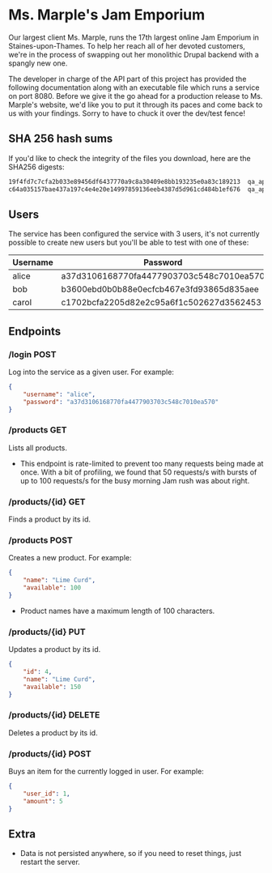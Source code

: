 # Ms. Marple's Jam Emporium

Our largest client Ms. Marple, runs the 17th largest online Jam Emporium in Staines-upon-Thames.  To help her reach all of her devoted customers, we're in the process of swapping out her monolithic Drupal backend with a spangly new one.

The developer in charge of the API part of this project has provided the following documentation along with an executable file which runs a service on port 8080.  Before we give it the go ahead for a production release to Ms. Marple's website, we'd like you to put it through its paces and come back to us with your findings.  Sorry to have to chuck it over the dev/test fence!

## SHA 256 hash sums

If you'd like to check the integrity of the files you download, here are the SHA256 digests:

``` bash
19f4fd7c7cfa2b033e89456df6437770a9c8a30409e8bb193235e0a83c189213  qa_api_mac
c64a035157bae437a197c4e4e20e14997859136eeb4387d5d961cd484b1ef676  qa_api_win.exe
```

## Users

The service has been configured the service with 3 users, it's not currently possible to create new users but you'll be able to test with one of these:

| Username | Password |
|-|-|
| alice | a37d3106168770fa4477903703c548c7010ea570  |
| bob | b3600ebd0b0b88e0ecfcb467e3fd93865d835aee  |
| carol | c1702bcfa2205d82e2c95a6f1c502627d3562453 |

## Endpoints

### /login POST
Log into the service as a given user.  For example:

``` json
{
	"username": "alice",
	"password": "a37d3106168770fa4477903703c548c7010ea570"
}
```

### /products GET
Lists all products.

* This endpoint is rate-limited to prevent too many requests being made at once.  With a bit of profiling, we found that 50 requests/s with bursts of up to 100 requests/s for the busy morning Jam rush was about right.

### /products/{id} GET
Finds a product by its id.

### /products POST
Creates a new product.  For example:

``` json
{
	"name": "Lime Curd",
	"available": 100
}
```

* Product names have a maximum length of 100 characters.

### /products/{id} PUT
Updates a product by its id.

``` json
{
	"id": 4,
	"name": "Lime Curd",
	"available": 150
}
```

### /products/{id} DELETE
Deletes a product by its id.

### /products/{id} POST
Buys an item for the currently logged in user.  For example:

``` json
{
	"user_id": 1,
	"amount": 5
}
```

## Extra

* Data is not persisted anywhere, so if you need to reset things, just restart the server.